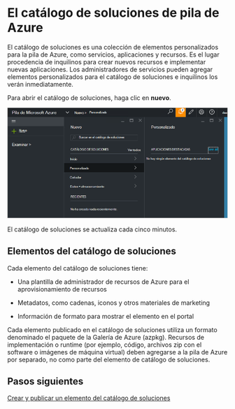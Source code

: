 <properties
    pageTitle="Publicar un elemento del catálogo de soluciones personalizadas de pila de Azure (Administrador de servicios) | Microsoft Azure"
    description="Como administrador de servicios, obtenga información sobre cómo publicar un elemento del catálogo de soluciones personalizadas en pila de Azure."
    services="azure-stack"
    documentationCenter=""
    authors="rupisure"
    manager="byronr"
    editor=""/>

<tags
    ms.service="azure-stack"
    ms.workload="na"
    ms.tgt_pltfrm="na"
    ms.devlang="na"
    ms.topic="article"
    ms.date="09/26/2016"
    ms.author="rupisure"/>

# <a name="the-azure-stack-marketplace"></a>El catálogo de soluciones de pila de Azure

El catálogo de soluciones es una colección de elementos personalizados para la pila de Azure, como servicios, aplicaciones y recursos. Es el lugar procedencia de inquilinos para crear nuevos recursos e implementar nuevas aplicaciones. Los administradores de servicios pueden agregar elementos personalizados para el catálogo de soluciones e inquilinos los verán inmediatamente.

Para abrir el catálogo de soluciones, haga clic en **nuevo**.

![](media/azure-stack-publish-custom-marketplace-item/image1.png)

El catálogo de soluciones se actualiza cada cinco minutos.

## <a name="marketplace-items"></a>Elementos del catálogo de soluciones

Cada elemento del catálogo de soluciones tiene:

-   Una plantilla de administrador de recursos de Azure para el aprovisionamiento de recursos

-   Metadatos, como cadenas, iconos y otros materiales de marketing

-   Información de formato para mostrar el elemento en el portal

Cada elemento publicado en el catálogo de soluciones utiliza un formato denominado el paquete de la Galería de Azure (azpkg). Recursos de implementación o runtime (por ejemplo, código, archivos zip con el software o imágenes de máquina virtual) deben agregarse a la pila de Azure por separado, no como parte del elemento de catálogo de soluciones. 

## <a name="next-steps"></a>Pasos siguientes

[Crear y publicar un elemento del catálogo de soluciones](azure-stack-create-and-publish-marketplace-item.md)
